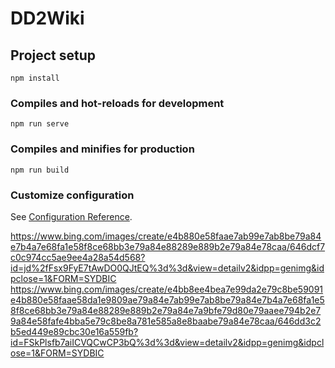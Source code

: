 # DD2Wiki

## Project setup
```
npm install
```

### Compiles and hot-reloads for development
```
npm run serve
```

### Compiles and minifies for production
```
npm run build
```

### Customize configuration
See [Configuration Reference](https://cli.vuejs.org/config/).


https://www.bing.com/images/create/e4b880e58faae7ab99e7ab8be79a84e7b4a7e68fa1e58f8ce68bb3e79a84e88289e889b2e79a84e78caa/646dcf7c0c974cc5ae9ee4a28a54d568?id=jd%2fFsx9FyE7tAwDO0QJtEQ%3d%3d&view=detailv2&idpp=genimg&idpclose=1&FORM=SYDBIC
https://www.bing.com/images/create/e4bb8ee4bea7e99da2e79c8be59091e4b880e58faae58da1e9809ae79a84e7ab99e7ab8be79a84e7b4a7e68fa1e58f8ce68bb3e79a84e88289e889b2e79a84e7a9bfe79d80e79aaee794b2e79a84e58fafe4bba5e79c8be8a781e585a8e8baabe79a84e78caa/646dd3c2b5ed449e89cbc30e16a559fb?id=FSkPlsfb7aiICVQCwCP3bQ%3d%3d&view=detailv2&idpp=genimg&idpclose=1&FORM=SYDBIC
